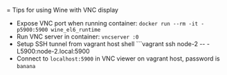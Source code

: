= Tips for using Wine with VNC display

 - Expose VNC port when running container: ```docker run --rm -it -p5900:5900 wine_el6_runtime```
 - Run VNC server in container: ```vncserver :0```
 - Setup SSH tunnel from vagrant host shell ```vagrant ssh node-2 -- -L5900:node-2.local:5900
 - Connect to ```localhost:5900``` in VNC viewer on vagrant host, password is ```banana```


